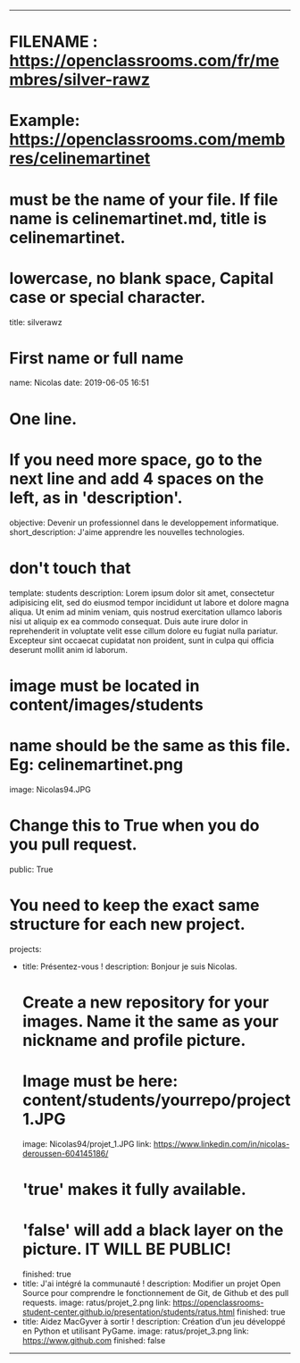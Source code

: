---

# FILENAME : https://openclassrooms.com/fr/membres/silver-rawz
# Example: https://openclassrooms.com/membres/celinemartinet
# must be the name of your file. If file name is celinemartinet.md, title is celinemartinet.
# lowercase, no blank space, Capital case or special character.
title: silverawz

# First name or full name
name: Nicolas
date: 2019-06-05 16:51

# One line.
# If you need more space, go to the next line and add 4 spaces on the left, as in 'description'.
objective: Devenir un professionnel dans le developpement informatique.
short_description: J'aime apprendre les nouvelles technologies.

# don't touch that
template: students
description:
    Lorem ipsum dolor sit amet, consectetur adipisicing elit, sed do eiusmod
    tempor incididunt ut labore et dolore magna aliqua. Ut enim ad minim veniam,
    quis nostrud exercitation ullamco laboris nisi ut aliquip ex ea commodo
    consequat. Duis aute irure dolor in reprehenderit in voluptate velit esse
    cillum dolore eu fugiat nulla pariatur. Excepteur sint occaecat cupidatat non
    proident, sunt in culpa qui officia deserunt mollit anim id laborum.

# image must be located in content/images/students
# name should be the same as this file. Eg: celinemartinet.png
image: Nicolas94.JPG

# Change this to True when you do you pull request.
public: True

# You need to keep the exact same structure for each new project.
projects:
  - title: Présentez-vous !
    description: Bonjour je suis Nicolas.
    # Create a new repository for your images. Name it the same as your nickname and profile picture.
    # Image must be here: content/students/yourrepo/project1.JPG
    image: Nicolas94/projet_1.JPG
    link: https://www.linkedin.com/in/nicolas-deroussen-604145186/
    # 'true' makes it fully available.
    # 'false' will add a black layer on the picture. IT WILL BE PUBLIC!
    finished: true
  - title: J'ai intégré la communauté !
    description: Modifier un projet Open Source pour comprendre le fonctionnement de Git, de Github et des pull requests. 
    image: ratus/projet_2.png
    link: https://openclassrooms-student-center.github.io/presentation/students/ratus.html
    finished: true
  - title: Aidez MacGyver à sortir !
    description: Création d’un jeu développé en Python et utilisant PyGame.
    image: ratus/projet_3.png
    link: https://www.github.com
    finished: false
---